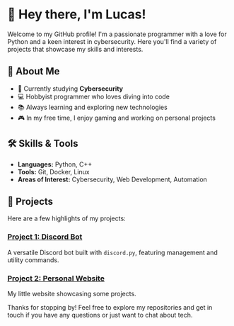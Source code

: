 # 👋 Hey there, I'm Lucas!

Welcome to my GitHub profile! I'm a passionate programmer with a love for Python and a keen interest in cybersecurity. Here you'll find a variety of projects that showcase my skills and interests.

## 🚀 About Me

- 🌱 Currently studying **Cybersecurity**
- 💻 Hobbyist programmer who loves diving into code
- 📚 Always learning and exploring new technologies
- 🎮 In my free time, I enjoy gaming and working on personal projects

## 🛠️ Skills & Tools

- **Languages:** Python, C++
- **Tools:** Git, Docker, Linux
- **Areas of Interest:** Cybersecurity, Web Development, Automation

## 🔭 Projects

Here are a few highlights of my projects:

### [Project 1: Discord Bot](https://github.com/lubnc4261/House-Keeper)
A versatile Discord bot built with `discord.py`, featuring management and utility commands.

### [Project 2: Personal Website](http://Ixertifyz.cakevs.de)
My little website showcasing some projects.

Thanks for stopping by! Feel free to explore my repositories and get in touch if you have any questions or just want to chat about tech.
